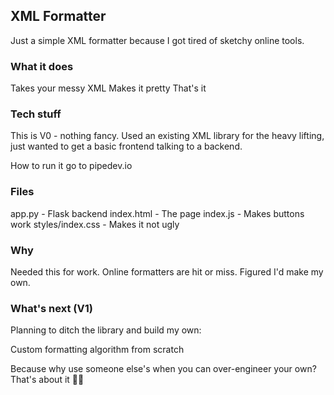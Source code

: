 ## XML Formatter
Just a simple XML formatter because I got tired of sketchy online tools.

### What it does
Takes your messy XML
Makes it pretty
That's it

### Tech stuff
This is V0 - nothing fancy. Used an existing XML library for the heavy lifting, just wanted to get a basic frontend talking to a backend.

How to run it
go to pipedev.io

### Files
app.py - Flask backend
index.html - The page
index.js - Makes buttons work
styles/index.css - Makes it not ugly

### Why
Needed this for work. Online formatters are hit or miss. Figured I'd make my own.

### What's next (V1)
Planning to ditch the library and build my own:

Custom formatting algorithm from scratch

Because why use someone else's when you can over-engineer your own?
That's about it 🤷‍♂️
